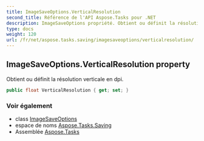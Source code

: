 ```yaml
---
title: ImageSaveOptions.VerticalResolution
second_title: Référence de l'API Aspose.Tasks pour .NET
description: ImageSaveOptions propriété. Obtient ou définit la résolution verticale en dpi.
type: docs
weight: 120
url: /fr/net/aspose.tasks.saving/imagesaveoptions/verticalresolution/
---
```

## ImageSaveOptions.VerticalResolution property

Obtient ou définit la résolution verticale en dpi.

```csharp
public float VerticalResolution { get; set; }
```

### Voir également

* class [ImageSaveOptions](../)
* espace de noms [Aspose.Tasks.Saving](../../imagesaveoptions/)
* Assemblée [Aspose.Tasks](../../../)


